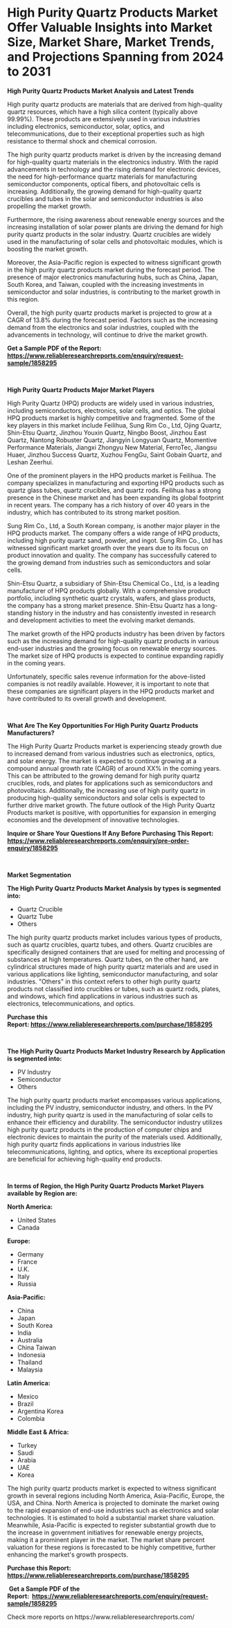 <p><h1>High Purity Quartz Products Market Offer Valuable Insights into Market Size, Market Share, Market Trends, and Projections Spanning from 2024 to 2031</h1></p><p><strong>High Purity Quartz Products Market Analysis and Latest Trends</strong></p>
<p><p>High purity quartz products are materials that are derived from high-quality quartz resources, which have a high silica content (typically above 99.99%). These products are extensively used in various industries including electronics, semiconductor, solar, optics, and telecommunications, due to their exceptional properties such as high resistance to thermal shock and chemical corrosion.</p><p>The high purity quartz products market is driven by the increasing demand for high-quality quartz materials in the electronics industry. With the rapid advancements in technology and the rising demand for electronic devices, the need for high-performance quartz materials for manufacturing semiconductor components, optical fibers, and photovoltaic cells is increasing. Additionally, the growing demand for high-quality quartz crucibles and tubes in the solar and semiconductor industries is also propelling the market growth.</p><p>Furthermore, the rising awareness about renewable energy sources and the increasing installation of solar power plants are driving the demand for high purity quartz products in the solar industry. Quartz crucibles are widely used in the manufacturing of solar cells and photovoltaic modules, which is boosting the market growth.</p><p>Moreover, the Asia-Pacific region is expected to witness significant growth in the high purity quartz products market during the forecast period. The presence of major electronics manufacturing hubs, such as China, Japan, South Korea, and Taiwan, coupled with the increasing investments in semiconductor and solar industries, is contributing to the market growth in this region.</p><p>Overall, the high purity quartz products market is projected to grow at a CAGR of 13.8% during the forecast period. Factors such as the increasing demand from the electronics and solar industries, coupled with the advancements in technology, will continue to drive the market growth.</p></p>
<p><strong>Get a Sample PDF of the Report:&nbsp; <a href="https://www.reliableresearchreports.com/enquiry/request-sample/1858295">https://www.reliableresearchreports.com/enquiry/request-sample/1858295</a></strong></p>
<p>&nbsp;</p>
<p><strong>High Purity Quartz Products Major Market Players</strong></p>
<p><p>High Purity Quartz (HPQ) products are widely used in various industries, including semiconductors, electronics, solar cells, and optics. The global HPQ products market is highly competitive and fragmented. Some of the key players in this market include Feilihua, Sung Rim Co., Ltd, Ojing Quartz, Shin-Etsu Quartz, Jinzhou Youxin Quartz, Ningbo Boost, Jinzhou East Quartz, Nantong Robuster Quartz, Jiangyin Longyuan Quartz, Momentive Performance Materials, Jiangxi Zhongyu New Material, FerroTec, Jiangsu Huaer, Jinzhou Success Quartz, Xuzhou FengGu, Saint Gobain Quartz, and Leshan Zeerhui.</p><p>One of the prominent players in the HPQ products market is Feilihua. The company specializes in manufacturing and exporting HPQ products such as quartz glass tubes, quartz crucibles, and quartz rods. Feilihua has a strong presence in the Chinese market and has been expanding its global footprint in recent years. The company has a rich history of over 40 years in the industry, which has contributed to its strong market position.</p><p>Sung Rim Co., Ltd, a South Korean company, is another major player in the HPQ products market. The company offers a wide range of HPQ products, including high purity quartz sand, powder, and ingot. Sung Rim Co., Ltd has witnessed significant market growth over the years due to its focus on product innovation and quality. The company has successfully catered to the growing demand from industries such as semiconductors and solar cells.</p><p>Shin-Etsu Quartz, a subsidiary of Shin-Etsu Chemical Co., Ltd, is a leading manufacturer of HPQ products globally. With a comprehensive product portfolio, including synthetic quartz crystals, wafers, and glass products, the company has a strong market presence. Shin-Etsu Quartz has a long-standing history in the industry and has consistently invested in research and development activities to meet the evolving market demands.</p><p>The market growth of the HPQ products industry has been driven by factors such as the increasing demand for high-quality quartz products in various end-user industries and the growing focus on renewable energy sources. The market size of HPQ products is expected to continue expanding rapidly in the coming years.</p><p>Unfortunately, specific sales revenue information for the above-listed companies is not readily available. However, it is important to note that these companies are significant players in the HPQ products market and have contributed to its overall growth and development.</p></p>
<p>&nbsp;</p>
<p><strong>What Are The Key Opportunities For High Purity Quartz Products Manufacturers?</strong></p>
<p><p>The High Purity Quartz Products market is experiencing steady growth due to increased demand from various industries such as electronics, optics, and solar energy. The market is expected to continue growing at a compound annual growth rate (CAGR) of around XX% in the coming years. This can be attributed to the growing demand for high purity quartz crucibles, rods, and plates for applications such as semiconductors and photovoltaics. Additionally, the increasing use of high purity quartz in producing high-quality semiconductors and solar cells is expected to further drive market growth. The future outlook of the High Purity Quartz Products market is positive, with opportunities for expansion in emerging economies and the development of innovative technologies.</p></p>
<p><strong>Inquire or Share Your Questions If Any Before Purchasing This Report: <a href="https://www.reliableresearchreports.com/enquiry/pre-order-enquiry/1858295">https://www.reliableresearchreports.com/enquiry/pre-order-enquiry/1858295</a></strong></p>
<p>&nbsp;</p>
<p><strong>Market Segmentation</strong></p>
<p><strong>The High Purity Quartz Products Market Analysis by types is segmented into:</strong></p>
<p><ul><li>Quartz Crucible</li><li>Quartz Tube</li><li>Others</li></ul></p>
<p><p>The high purity quartz products market includes various types of products, such as quartz crucibles, quartz tubes, and others. Quartz crucibles are specifically designed containers that are used for melting and processing of substances at high temperatures. Quartz tubes, on the other hand, are cylindrical structures made of high purity quartz materials and are used in various applications like lighting, semiconductor manufacturing, and solar industries. "Others" in this context refers to other high purity quartz products not classified into crucibles or tubes, such as quartz rods, plates, and windows, which find applications in various industries such as electronics, telecommunications, and optics.</p></p>
<p><strong>Purchase this Report:&nbsp;<a href="https://www.reliableresearchreports.com/purchase/1858295">https://www.reliableresearchreports.com/purchase/1858295</a></strong></p>
<p>&nbsp;</p>
<p><strong>The High Purity Quartz Products Market Industry Research by Application is segmented into:</strong></p>
<p><ul><li>PV Industry</li><li>Semiconductor</li><li>Others</li></ul></p>
<p><p>The high purity quartz products market encompasses various applications, including the PV industry, semiconductor industry, and others. In the PV industry, high purity quartz is used in the manufacturing of solar cells to enhance their efficiency and durability. The semiconductor industry utilizes high purity quartz products in the production of computer chips and electronic devices to maintain the purity of the materials used. Additionally, high purity quartz finds applications in various industries like telecommunications, lighting, and optics, where its exceptional properties are beneficial for achieving high-quality end products.</p></p>
<p>&nbsp;</p>
<p><strong>In terms of Region, the High Purity Quartz Products Market Players available by Region are:</strong></p>
<p>
    <p> <strong> North America: </strong>
        <ul>
            <li>United States</li>
            <li>Canada</li>
        </ul>
        </p> 
    <p> <strong> Europe: </strong>
        <ul>
            <li>Germany</li>
            <li>France</li>
            <li>U.K.</li>
            <li>Italy</li>
            <li>Russia</li>
        </ul>
        </p> 
    <p> <strong> Asia-Pacific: </strong>
        <ul>
            <li>China</li>
            <li>Japan</li>
            <li>South Korea</li>
            <li>India</li>
            <li>Australia</li>
            <li>China Taiwan</li>
            <li>Indonesia</li>
            <li>Thailand</li>
            <li>Malaysia</li>
        </ul>
        </p> 
    <p> <strong> Latin America: </strong>
        <ul>
            <li>Mexico</li>
            <li>Brazil</li>
            <li>Argentina Korea</li>
            <li>Colombia</li>
        </ul>
        </p> 
    <p> <strong> Middle East & Africa: </strong>
        <ul>
            <li>Turkey</li>
            <li>Saudi</li>
            <li>Arabia</li>
            <li>UAE</li>
            <li>Korea</li>
        </ul>
    </p>
    </p>
<p><p>The high purity quartz products market is expected to witness significant growth in several regions including North America, Asia-Pacific, Europe, the USA, and China. North America is projected to dominate the market owing to the rapid expansion of end-use industries such as electronics and solar technologies. It is estimated to hold a substantial market share valuation. Meanwhile, Asia-Pacific is expected to register substantial growth due to the increase in government initiatives for renewable energy projects, making it a prominent player in the market. The market share percent valuation for these regions is forecasted to be highly competitive, further enhancing the market's growth prospects.</p></p>
<p><strong>Purchase this Report: <a href="https://www.reliableresearchreports.com/purchase/1858295">https://www.reliableresearchreports.com/purchase/1858295</a></strong></p>
<p>&nbsp;<strong>Get a Sample PDF of the Report:&nbsp;&nbsp;<a href="https://www.reliableresearchreports.com/enquiry/request-sample/1858295">https://www.reliableresearchreports.com/enquiry/request-sample/1858295</a></strong></p>
<p><strong></strong></p>
<p>Check more reports on https://www.reliableresearchreports.com/</p>